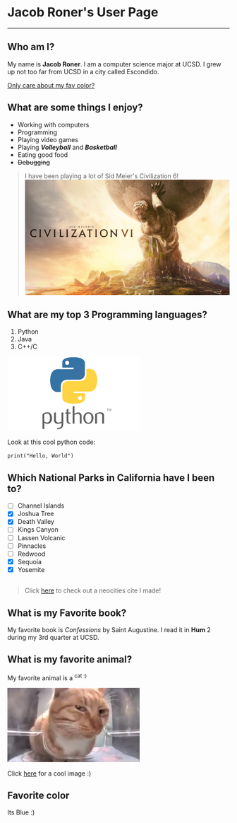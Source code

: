 # Jacob Roner's User Page
---

## Who am I?
  My name is **Jacob Roner**. I am a computer science major at UCSD. I grew up not too far from UCSD in a city called Escondido. 

  [Only care about my fav color?](#favorite-color)  
  
## What are some things I enjoy?

 - Working with computers
 - Programming
 - Playing video games
 - Playing ***Volleyball*** and ***Basketball***
 - Eating good food
 - ~~Debugging~~

>I have been playing a lot of Sid Meier's Civilization 6!    
>![Civ](images/civ.jpeg)

## What are my top 3 Programming languages?

 1. Python
 2. Java
 3. C++/C  

![python](images/python.png)

Look at this cool python code:
```
print("Hello, World")
```

## Which National Parks in California have I been to?
  - [ ] Channel Islands 
  - [X] Joshua Tree
  - [X] Death Valley 
  - [ ] Kings Canyon
  - [ ] Lassen Volcanic 
  - [ ] Pinnacles
  - [ ] Redwood
  - [X] Sequoia
  - [X] Yosemite

##

>Click [here](https://snoborough.neocities.org/) to check out a neocities cite I made!

## What is my Favorite book?
  My favorite book is *Confessions* by Saint Augustine. I read it in **Hum** 2 during my 3rd quarter at UCSD.

## What is my favorite animal?
  My favorite animal is a <sup>cat :)</sup>  
    
  ![Cat](images/cat.jpeg)

Click [here](./images/chopper.jpeg) for a cool image :)    


## Favorite color
  Its Blue :)








  


